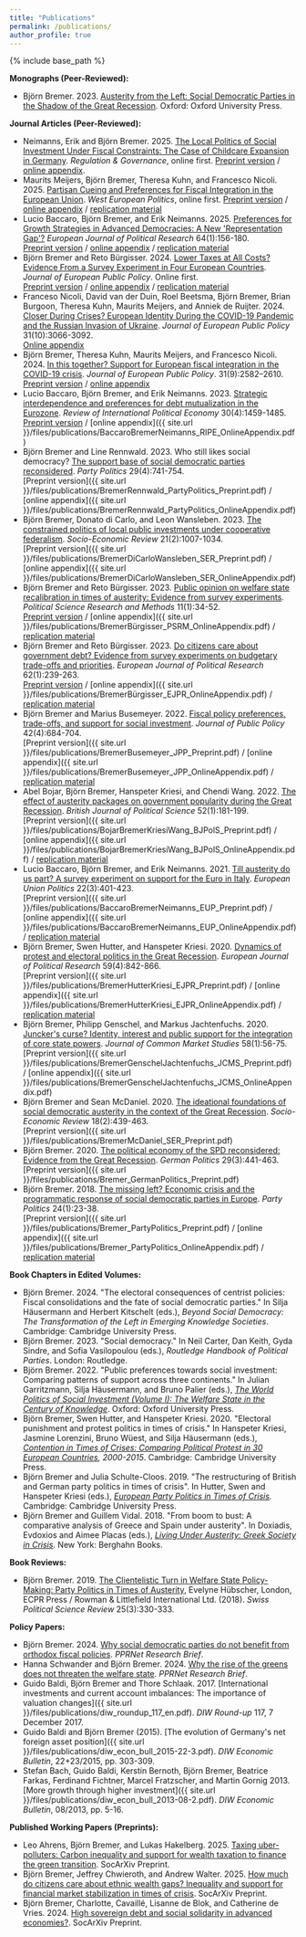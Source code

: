 ```yaml
---
title: "Publications"
permalink: /publications/
author_profile: true
---
```


{% include base_path %}

**Monographs (Peer-Reviewed):**
* Björn Bremer. 2023. [Austerity from the Left: Social Democratic Parties in the Shadow of the Great Recession](https://global.oup.com/academic/product/austerity-from-the-left-9780192872210?facet_narrowbyprice_facet=50to100&lang=en&cc=mv#). Oxford: Oxford University Press.

**Journal Articles (Peer-Reviewed):**
* Neimanns, Erik and Björn Bremer. 2025. [The Local Politics of Social Investment Under Fiscal Constraints: The Case of Childcare Expansion in Germany](https://onlinelibrary.wiley.com/doi/10.1111/rego.70037). *Regulation & Governance*, online first. [Preprint version](https://doi.org/10.31235/osf.io/9yrp2) / [online appendix](https://onlinelibrary.wiley.com/action/downloadSupplement?doi=10.1111%2Frego.70037&file=rego70037-sup-0001-Appendix.pdf).
* Maurits Meijers, Björn Bremer, Theresa Kuhn, and Francesco Nicoli. 2025. [Partisan Cueing and Preferences for Fiscal Integration in the European Union](https://www.tandfonline.com/doi/full/10.1080/01402382.2025.2497720). *West European Politics*, online first. [Preprint version](https://doi.org/10.31235/osf.io/bmf5e) / [online appendix](https://ndownloader.figstatic.com/files/55047875) / [replication material](https://doi.org/10.7910/DVN/RNSKQV)
* Lucio Baccaro, Björn Bremer, and Erik Neimanns. 2025. [Preferences for Growth Strategies in Advanced Democracies: A New 'Representation Gap'?](https://doi.org/10.1111/1475-6765.12686) *European Journal of Political Research* 64(1):156-180. <br/>
[Preprint version](https://pure.mpg.de/pubman/item/item_3528109_3/component/file_3528110/mpifg_dp23_4.pdf?mode=download) / [online appendix](https://ejpr.onlinelibrary.wiley.com/action/downloadSupplement?doi=10.1111%2F1475-6765.12686&file=ejpr12686-sup-0001-Appendix.pdf) / [replication material](https://ejpr.onlinelibrary.wiley.com/action/downloadSupplement?doi=10.1111%2F1475-6765.12686&file=ejpr12686-sup-0002-Replication.zip)
* Björn Bremer and Reto Bürgisser. 2024. [Lower Taxes at All Costs? Evidence From a Survey Experiment in Four European Countries](https://doi.org/10.1080/13501763.2024.2333856). *Journal of European Public Policy*. Online first. <br/>
[Preprint version](https://osf.io/preprints/socarxiv/e6ds9) / [online appendix](https://ndownloader.figstatic.com/files/45385238) / [replication material](https://doi.org/10.7910/DVN/ECECZA)
* Franceso Nicoli, David van der Duin, Roel Beetsma, Björn Bremer, Brian Burgoon, Theresa Kuhn, Maurits Meijers, and Anniek de Ruijter. 2024. [Closer During Crises? European Identity During the COVID-19 Pandemic and the Russian Invasion of Ukraine](https://doi.org/10.1080/13501763.2024.2319346). *Journal of European Public Policy* 31(10):3066-3092. <br/>
[Online appendix](https://ndownloader.figstatic.com/files/45081325) 
* Björn Bremer, Theresa Kuhn, Maurits Meijers, and Francesco Nicoli. 2024. [In this together? Support for European fiscal integration in the COVID-19 crisis](https://doi.org/10.1080/13501763.2023.2220357). *Journal of European Public Policy*. 31(9):2582–2610. <br/>
[Preprint version](https://osf.io/preprints/socarxiv/82cyw/) / [online appendix](https://ndownloader.figstatic.com/files/41227849) 
* Lucio Baccaro, Björn Bremer, and Erik Neimanns. 2023. [Strategic interdependence and preferences for debt mutualization in the Eurozone](https://doi.org/10.1080/09692290.2022.2107043). *Review of International Political Economy* 30(4):1459-1485. <br/>
[Preprint version](https://osf.io/preprints/socarxiv/atg8p/) / [online appendix]({{ site.url }}/files/publications/BaccaroBremerNeimanns_RIPE_OnlineAppendix.pdf)
* Björn Bremer and Line Rennwald. 2023. Who still likes social democracy? [The support base of social democratic parties reconsidered](https://doi.org/10.1177/13540688221093770). *Party Politics* 29(4):741-754. <br/>
[Preprint version]({{ site.url }}/files/publications/BremerRennwald_PartyPolitics_Preprint.pdf) / [online appendix]({{ site.url }}/files/publications/BremerRennwald_PartyPolitics_OnlineAppendix.pdf)
* Björn Bremer, Donato di Carlo, and Leon Wansleben. 2023. [The constrained politics of local public investments under cooperative federalism](https://doi.org/10.1093/ser/mwac026). *Socio-Economic Review* 21(2):1007-1034. <br/>
[Preprint version]({{ site.url }}/files/publications/BremerDiCarloWansleben_SER_Preprint.pdf) / [online appendix]({{ site.url }}/files/publications/BremerDiCarloWansleben_SER_OnlineAppendix.pdf)
* Björn Bremer and Reto Bürgisser. 2023. [Public opinion on welfare state recalibration in times of austerity: Evidence from survey experiments](https://cup.org/3IVayu6). *Political Science Research and Methods* 11(1):34-52. <br/>
[Preprint version](https://osf.io/uj6eq/)  / [online appendix]({{ site.url }}/files/publications/BremerBürgisser_PSRM_OnlineAppendix.pdf) / [replication material](https://dataverse.harvard.edu/dataset.xhtml?persistentId=doi:10.7910/DVN/7ERIFH)
* Björn Bremer and Reto Bürgisser. 2023. [Do citizens care about government debt? Evidence from survey experiments on budgetary trade-offs and priorities](https://ejpr.onlinelibrary.wiley.com/doi/abs/10.1111/1475-6765.12505). *European Journal of Political Research* 62(1):239-263. <br/>
[Preprint version](https://osf.io/preprints/socarxiv/gw5ea/) / [online appendix]({{ site.url }}/files/publications/BremerBürgisser_EJPR_OnlineAppendix.pdf) / [replication material](https://ejpr.onlinelibrary.wiley.com/doi/full/10.1111/1475-6765.12505)
* Björn Bremer and Marius Busemeyer. 2022. [Fiscal policy preferences, trade-offs, and support for social investment](https://doi.org/10.1017/S0143814X22000095). *Journal of Public Policy* 42(4):684-704. <br/>
[Preprint version]({{ site.url }}/files/publications/BremerBusemeyer_JPP_Preprint.pdf) / [online appendix]({{ site.url }}/files/publications/BremerBusemeyer_JPP_OnlineAppendix.pdf) / [replication material]( https://doi.org/10.7910/DVN/LQUPJW)
* Abel Bojar, Björn Bremer, Hanspeter Kriesi, and Chendi Wang. 2022. [The effect of austerity packages on government popularity during the Great Recession](https://t.co/2Fmbwkxf9T?amp=1). *British Journal of Political Science* 52(1):181-199. <br/>
[Preprint version]({{ site.url }}/files/publications/BojarBremerKriesiWang_BJPolS_Preprint.pdf) / [online appendix]({{ site.url }}/files/publications/BojarBremerKriesiWang_BJPolS_OnlineAppendix.pdf) / [replication material](https://doi.org/10.7910/DVN/MDLQKC)
* Lucio Baccaro, Björn Bremer, and Erik Neimanns. 2021. [Till austerity do us part? A survey experiment on support for the Euro in Italy](https://journals.sagepub.com/doi/full/10.1177/14651165211004772). *European Union Politics* 22(3):401-423. <br/>
[Preprint version]({{ site.url }}/files/publications/BaccaroBremerNeimanns_EUP_Preprint.pdf) / [online appendix]({{ site.url }}/files/publications/BaccaroBremerNeimanns_EUP_OnlineAppendix.pdf) / [replication material]()
* Björn Bremer, Swen Hutter, and Hanspeter Kriesi. 2020. [Dynamics of protest and electoral politics in the Great Recession](https://doi.org/10.1111/1475-6765.12375). *European Journal of Political Research* 59(4):842-866. <br/>
[Preprint version]({{ site.url }}/files/publications/BremerHutterKriesi_EJPR_Preprint.pdf) / [online appendix]({{ site.url }}/files/publications/BremerHutterKriesi_EJPR_OnlineAppendix.pdf) / [replication material](https://doi.org/10.7910/DVN/GWPX1A)
* Björn Bremer, Philipp Genschel, and Markus Jachtenfuchs. 2020. [Juncker's curse? Identity, interest and public support for the integration of core state powers](https://doi.org/10.1111/jcms.12980). *Journal of Common Market Studies* 58(1):56-75. <br/> 
[Preprint version]({{ site.url }}/files/publications/BremerGenschelJachtenfuchs_JCMS_Preprint.pdf) / [online appendix]({{ site.url }}/files/publications/BremerGenschelJachtenfuchs_JCMS_OnlineAppendix.pdf)
* Björn Bremer and Sean McDaniel. 2020. [The ideational foundations of social democratic austerity in the context of the Great Recession](https://academic.oup.com/ser/advance-article-abstract/doi/10.1093/ser/mwz001/5320344). *Socio-Economic Review* 18(2):439-463. <br/>
[Preprint version]({{ site.url }}/files/publications/BremerMcDaniel_SER_Preprint.pdf)
* Björn Bremer. 2020. [The political economy of the SPD reconsidered: Evidence from the Great Recession](https://www.tandfonline.com/doi/abs/10.1080/09644008.2018.1555817?journalCode=fgrp20). *German Politics* 29(3):441-463. <br/>
[Preprint version]({{ site.url }}/files/publications/Bremer_GermanPolitics_Preprint.pdf)
* Björn Bremer. 2018. [The missing left? Economic crisis and the programmatic response of social democratic parties in Europe](http://journals.sagepub.com/doi/abs/10.1177/1354068817740745). *Party Politics* 24(1):23-38. <br/>
[Preprint version]({{ site.url }}/files/publications/Bremer_PartyPolitics_Preprint.pdf) / [online appendix]({{ site.url }}/files/publications/Bremer_PartyPolitics_OnlineAppendix.pdf) / [replication material](https://dataverse.harvard.edu/dataset.xhtml?persistentId=doi:10.7910/DVN/LBO6KC)

**Book Chapters in Edited Volumes:**

* Björn Bremer. 2024. "The electoral consequences of centrist policies: Fiscal consolidations and the fate of social democratic parties." In Silja Häusermann and Herbert Kitschelt (eds.), *Beyond Social Democracy: The Transformation of the Left in Emerging Knowledge Societies*. Cambridge: Cambridge University Press.
* Björn Bremer. 2023. "Social democracy." In Neil Carter, Dan Keith, Gyda Sindre, and Sofia Vasilopoulou (eds.), *Routledge Handbook of Political Parties*. London: Routledge.
* Björn Bremer. 2022. "Public preferences towards social investment: Comparing patterns of support across three continents." In Julian Garritzmann, Silja Häusermann, and Bruno Palier (eds.), *[The World Politics of Social Investment (Volume I): The Welfare State in the Century of Knowledge](https://global.oup.com/academic/product/the-world-politics-of-social-investment-volume-i-9780197585245?cc=us&lang=en&)*. Oxford: Oxford University Press.
* Björn Bremer, Swen Hutter, and Hanspeter Kriesi. 2020. "Electoral punishment and protest politics in times of crisis." In Hanspeter Kriesi, Jasmine Lorenzini, Bruno Wüest, and Silja Häusermann (eds.), *[Contention in Times of Crises: Comparing Political Protest in 30 European Countries](https://www.cambridge.org/core/books/contention-in-times-of-crisis/2118EB6100BA91A0DA0834FA93CB2E49#fndtn-information), 2000-2015*. Cambridge: Cambridge University Press.
* Björn Bremer and Julia Schulte-Cloos. 2019. "The restructuring of British and German party politics in times of crisis". In Hutter, Swen and Hanspeter Kriesi (eds.), *[European Party Politics in Times of Crisis](https://www.cambridge.org/core/books/european-party-politics-in-times-of-crisis/466446CE959EB782BC30047F8FB9275D#fndtn-information).* Cambridge: Cambridge University Press.
* Björn Bremer and Guillem Vidal. 2018. "From boom to bust: A comparative analysis of Greece and Spain under austerity". In Doxiadis, Evdoxios and Aimee Placas (eds.), *[Living Under Austerity: Greek Society in Crisis](http://www.berghahnbooks.com/title/DoxiadisLiving)*. New York: Berghahn Books.

**Book Reviews:**

* Björn Bremer. 2019. [The Clientelistic Turn in Welfare State Policy-Making: Party Politics in Times of Austerity](\url{https://doi.org/10.1111/), Evelyne Hübscher, London, ECPR Press / Rowman & Littlefield International Ltd. (2018). *Swiss Political Science Review* 25(3):330-333.

**Policy Papers:**

* Björn Bremer. 2024. [Why social democratic parties do not benefit from orthodox fiscal policies](https://politicscentre.nuffield.ox.ac.uk/media/elsb5xyq/bremer.pdf). *PPRNet Research Brief*.
* Hanna Schwander and Björn Bremer. 2024. [Why the rise of the greens does not threaten the welfare state](https://politicscentre.nuffield.ox.ac.uk/media/gg5cnglx/schwander_bremer.pdf). *PPRNet Research Brief*.
* Guido Baldi, Björn Bremer and Thore Schlaak. 2017. [International investments and current account imbalances: The importance of valuation changes]({{ site.url }}/files/publications/diw_roundup_117_en.pdf). *DIW Round-up* 117, 7 December 2017. 
* Guido Baldi and Björn Bremer (2015). [The evolution of Germany's net foreign asset position]({{ site.url }}/files/publications/diw_econ_bull_2015-22-3.pdf). *DIW Economic Bulletin*, 22+23/2015, pp. 303-309.
* Stefan Bach, Guido Baldi, Kerstin Bernoth, Björn Bremer, Beatrice Farkas, Ferdinand Fichtner, Marcel Fratzscher, and Martin Gornig 2013. [More growth through higher investment]({{ site.url }}/files/publications/diw_econ_bull_2013-08-2.pdf). *DIW Economic Bulletin*, 08/2013, pp. 5-16.


**Published Working Papers (Preprints):**
* Leo Ahrens, Björn Bremer, and Lukas Hakelberg. 2025. [Taxing uber-polluters: Carbon inequality and support for wealth taxation to finance the green transition](https://osf.io/preprints/osf/h6rxc_v1). SocArXiv Preprint.
* Björn Bremer, Jeffrey Chwieroth, and Andrew Walter. 2025. [How much do citizens care about ethnic wealth gaps? Inequality and support for financial market stabilization in times of crisis](https://osf.io/preprints/socarxiv/r75zh). SocArXiv Preprint.
* Björn Bremer, Charlotte, Cavaillé, Lisanne de Blok, and Catherine de Vries. 2024. [High sovereign debt and social solidarity in advanced economies?](https://osf.io/preprints/osf/jw4v6_v1). SocArXiv Preprint.

